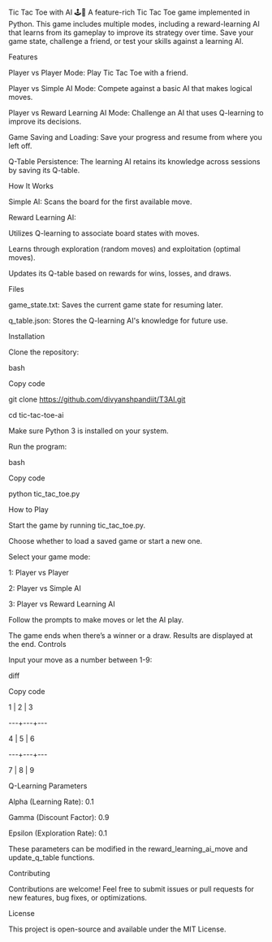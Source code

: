 Tic Tac Toe with AI 🕹️🤖
A feature-rich Tic Tac Toe game implemented in Python. This game includes multiple modes, including a reward-learning AI that learns from its gameplay to improve its strategy over time. Save your game state, challenge a friend, or test your skills against a learning AI.

Features

Player vs Player Mode: Play Tic Tac Toe with a friend.

Player vs Simple AI Mode: Compete against a basic AI that makes logical moves.

Player vs Reward Learning AI Mode: Challenge an AI that uses Q-learning to improve its decisions.

Game Saving and Loading: Save your progress and resume from where you left off.

Q-Table Persistence: The learning AI retains its knowledge across sessions by saving its Q-table.

How It Works


Simple AI: Scans the board for the first available move.

Reward Learning AI:

Utilizes Q-learning to associate board states with moves.

Learns through exploration (random moves) and exploitation (optimal moves).

Updates its Q-table based on rewards for wins, losses, and draws.

Files

game_state.txt: Saves the current game state for resuming later.

q_table.json: Stores the Q-learning AI's knowledge for future use.

Installation


Clone the repository:

bash

Copy code

git clone https://github.com/divyanshpandiit/T3AI.git

cd tic-tac-toe-ai

Make sure Python 3 is installed on your system.

Run the program:


bash

Copy code

python tic_tac_toe.py

How to Play


Start the game by running tic_tac_toe.py.

Choose whether to load a saved game or start a new one.

Select your game mode:

1: Player vs Player

2: Player vs Simple AI

3: Player vs Reward Learning AI

Follow the prompts to make moves or let the AI play.

The game ends when there’s a winner or a draw. Results are displayed at the end.
Controls

Input your move as a number between 1-9:


diff

Copy code

1 | 2 | 3

---+---+---

4 | 5 | 6

---+---+---

7 | 8 | 9

Q-Learning Parameters

Alpha (Learning Rate): 0.1

Gamma (Discount Factor): 0.9

Epsilon (Exploration Rate): 0.1

These parameters can be modified in the reward_learning_ai_move and update_q_table functions.


Contributing

Contributions are welcome! Feel free to submit issues or pull requests for new features, bug fixes, or optimizations.


License

This project is open-source and available under the MIT License.


